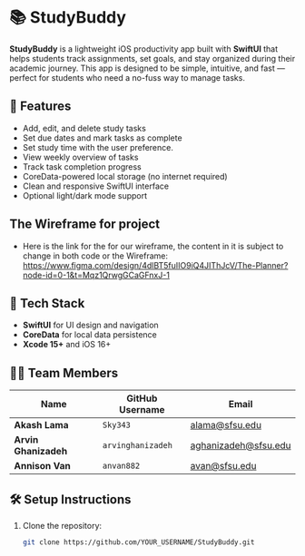 # 📚 StudyBuddy

**StudyBuddy** is a lightweight iOS productivity app built with **SwiftUI** that helps students track assignments, set goals, and stay organized during their academic journey. This app is designed to be simple, intuitive, and fast — perfect for students who need a no-fuss way to manage tasks.

## 🚀 Features

- Add, edit, and delete study tasks
- Set due dates and mark tasks as complete
- Set study time with the user preference.
- View weekly overview of tasks
- Track task completion progress
- CoreData-powered local storage (no internet required)
- Clean and responsive SwiftUI interface
- Optional light/dark mode support
  
## The Wireframe for project
- Here is the link for the for our wireframe, the content in it is subject to change in both code or the Wireframe:
https://www.figma.com/design/4dlBT5fuIIO9iQ4JIThJcV/The-Planner?node-id=0-1&t=Mqz1QrwgGCaGFnxJ-1

## 📱 Tech Stack

- **SwiftUI** for UI design and navigation
- **CoreData** for local data persistence
- **Xcode 15+** and iOS 16+

## 🧑‍💻 Team Members

| Name              | GitHub Username     | Email                    |
|-------------------|---------------------|---------------------------|
| **Akash Lama**         | `Sky343`            | alama@sfsu.edu            |
| **Arvin Ghanizadeh** | `arvinghanizadeh` | aghanizadeh@sfsu.edu     |
| **Annison Van**   | `anvan882`          | avan@sfsu.edu             |


## 🛠 Setup Instructions

1. Clone the repository:
   ```bash
   git clone https://github.com/YOUR_USERNAME/StudyBuddy.git
   
